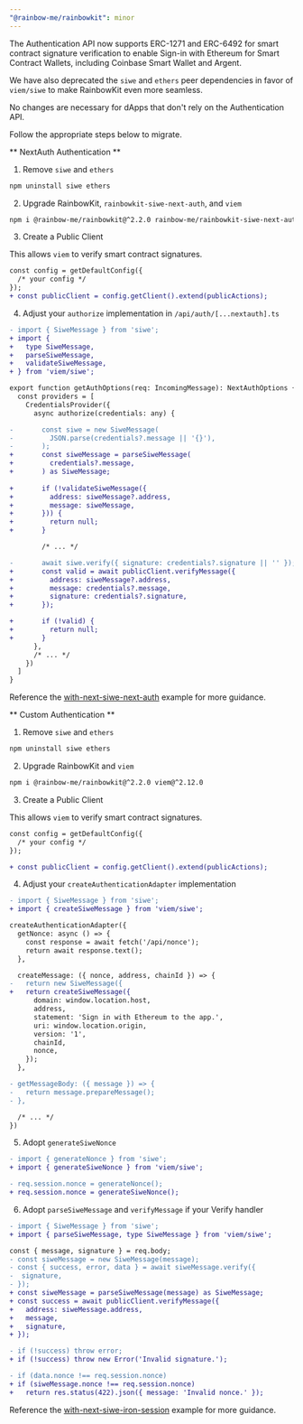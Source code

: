 ```yaml
---
"@rainbow-me/rainbowkit": minor
---
```


The Authentication API now supports ERC-1271 and ERC-6492 for smart contract signature verification to enable Sign-in with Ethereum for Smart Contract Wallets, including Coinbase Smart Wallet and Argent. 

We have also deprecated the `siwe` and `ethers` peer dependencies in favor of `viem/siwe` to make RainbowKit even more seamless.

No changes are necessary for dApps that don't rely on the Authentication API.

Follow the appropriate steps below to migrate.

** NextAuth Authentication **

1. Remove `siwe` and `ethers`

```bash
npm uninstall siwe ethers
```

2. Upgrade RainbowKit, `rainbowkit-siwe-next-auth`, and `viem`

```bash
npm i @rainbow-me/rainbowkit@^2.2.0 rainbow-me/rainbowkit-siwe-next-auth@^0.5.0 viem@^2.12.0
```

3. Create a Public Client

This allows `viem` to verify smart contract signatures.

```diff
const config = getDefaultConfig({
  /* your config */
});
+ const publicClient = config.getClient().extend(publicActions);
```

4. Adjust your `authorize` implementation in `/api/auth/[...nextauth].ts`

```diff
- import { SiweMessage } from 'siwe';
+ import {
+   type SiweMessage,
+   parseSiweMessage,
+   validateSiweMessage,
+ } from 'viem/siwe';

export function getAuthOptions(req: IncomingMessage): NextAuthOptions {
  const providers = [
    CredentialsProvider({
      async authorize(credentials: any) {

-       const siwe = new SiweMessage(
-         JSON.parse(credentials?.message || '{}'),
-       );
+       const siweMessage = parseSiweMessage(
+         credentials?.message,
+       ) as SiweMessage;
        
+       if (!validateSiweMessage({
+         address: siweMessage?.address,
+         message: siweMessage,
+       })) {
+         return null;
+       }

        /* ... */

-       await siwe.verify({ signature: credentials?.signature || '' });
+       const valid = await publicClient.verifyMessage({
+         address: siweMessage?.address,
+         message: credentials?.message,
+         signature: credentials?.signature,
+       });

+       if (!valid) {
+         return null;
+       }
      },
      /* ... */
    })
  ]
}
```

Reference the [with-next-siwe-next-auth](https://github.com/rainbow-me/rainbowkit/tree/main/examples/with-next-siwe-next-auth) example for more guidance.

** Custom Authentication **

1. Remove `siwe` and `ethers`

```bash
npm uninstall siwe ethers
```

2. Upgrade RainbowKit and `viem`

```bash
npm i @rainbow-me/rainbowkit@^2.2.0 viem@^2.12.0
```

3. Create a Public Client

This allows `viem` to verify smart contract signatures.

```diff
const config = getDefaultConfig({
  /* your config */
});

+ const publicClient = config.getClient().extend(publicActions);
```

4. Adjust your `createAuthenticationAdapter` implementation

```diff
- import { SiweMessage } from 'siwe';
+ import { createSiweMessage } from 'viem/siwe';

createAuthenticationAdapter({
  getNonce: async () => {
    const response = await fetch('/api/nonce');
    return await response.text();
  },

  createMessage: ({ nonce, address, chainId }) => {
-   return new SiweMessage({
+   return createSiweMessage({
      domain: window.location.host,
      address,
      statement: 'Sign in with Ethereum to the app.',
      uri: window.location.origin,
      version: '1',
      chainId,
      nonce,
    });
  },

- getMessageBody: ({ message }) => {
-   return message.prepareMessage();
- },

  /* ... */
})
```

5. Adopt `generateSiweNonce`

```diff
- import { generateNonce } from 'siwe';
+ import { generateSiweNonce } from 'viem/siwe';

- req.session.nonce = generateNonce();
+ req.session.nonce = generateSiweNonce();
```

6. Adopt `parseSiweMessage` and `verifyMessage` if your Verify handler

```diff
- import { SiweMessage } from 'siwe';
+ import { parseSiweMessage, type SiweMessage } from 'viem/siwe';

const { message, signature } = req.body;
- const siweMessage = new SiweMessage(message);
- const { success, error, data } = await siweMessage.verify({
-  signature,
- });
+ const siweMessage = parseSiweMessage(message) as SiweMessage;
+ const success = await publicClient.verifyMessage({
+   address: siweMessage.address,
+   message,
+   signature,
+ });

- if (!success) throw error;
+ if (!success) throw new Error('Invalid signature.');

- if (data.nonce !== req.session.nonce)
+ if (siweMessage.nonce !== req.session.nonce)
+   return res.status(422).json({ message: 'Invalid nonce.' });
```

Reference the [with-next-siwe-iron-session](https://github.com/rainbow-me/rainbowkit/tree/main/examples/with-next-siwe-iron-session) example for more guidance.